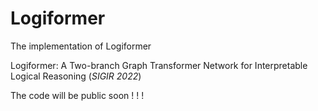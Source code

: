 # Logiformer

The implementation of Logiformer

Logiformer: A Two-branch Graph Transformer Network for Interpretable Logical Reasoning (*SIGIR 2022*)

The code will be public soon ! ! !
